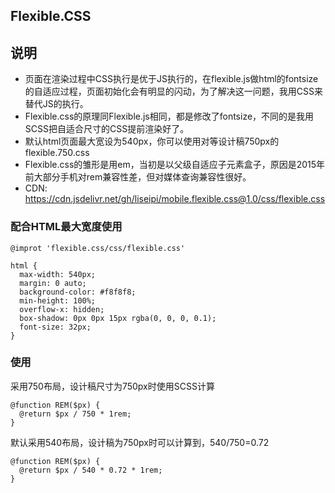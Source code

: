 ## Flexible.CSS

## 说明

* 页面在渲染过程中CSS执行是优于JS执行的，在flexible.js做html的fontsize的自适应过程，页面初始化会有明显的闪动，为了解决这一问题，我用CSS来替代JS的执行。
* Flexible.css的原理同Flexible.js相同，都是修改了fontsize，不同的是我用SCSS把自适合尺寸的CSS提前渲染好了。
* 默认html页面最大宽设为540px，你可以使用对等设计稿750px的flexible.750.css
* Flexible.css的雏形是用em，当初是以父级自适应子元素盒子，原因是2015年前大部分手机对rem兼容性差，但对媒体查询兼容性很好。
* CDN: https://cdn.jsdelivr.net/gh/liseipi/mobile.flexible.css@1.0/css/flexible.css

### 配合HTML最大宽度使用

```
@improt 'flexible.css/css/flexible.css'

html {
  max-width: 540px;
  margin: 0 auto;
  background-color: #f8f8f8;
  min-height: 100%;
  overflow-x: hidden;
  box-shadow: 0px 0px 15px rgba(0, 0, 0, 0.1);
  font-size: 32px;
}
```

### 使用

采用750布局，设计稿尺寸为750px时使用SCSS计算

```
@function REM($px) {
  @return $px / 750 * 1rem;
}
```

默认采用540布局，设计稿为750px时可以计算到，540/750=0.72

```
@function REM($px) {
  @return $px / 540 * 0.72 * 1rem;
}
```